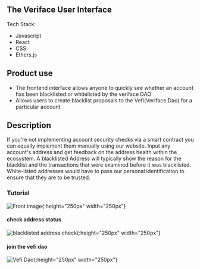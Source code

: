## The Veriface User Interface

Tech Stack:
- Javascript
- React
- CSS
- Ethers.js

## Product use
- The frontend interface allows anyone to quickly see whether an account has been blacklisted
or whitelisted by the veriface DAO
- Allows users to create blacklist proposals to the Vefi(Veriface Dao) for a particular account


## Description 
If you're not implementing account security  checks via a smart contract you can equally implement them manually using our website. Input any account's address and get feedback on the address health within the ecosystem. A blacklisted Address will typically show the reason for the blacklist and the transactions that were examined before it was blacklisted. White-listed addresses would have to pass our personal identification to ensure that they are to be trusted.

### Tutorial
![Front image](https://cdn.discordapp.com/attachments/1041029251165585519/1047496240507662406/Screenshot_72.png){:height="250px" width="250px"} 

#### check address status
![blacklisted address check](https://media.discordapp.net/attachments/1041029251165585519/1047496239807221800/Screenshot_74.png?width=1056&height=594){:height="250px" width="250px"} 

#### join the vefi dao
![Vefi Dao](https://user-images.githubusercontent.com/34872543/204822441-81c0e64c-6a86-411a-a44d-b741a68ce275.png){:height="250px" width="250px"} 
